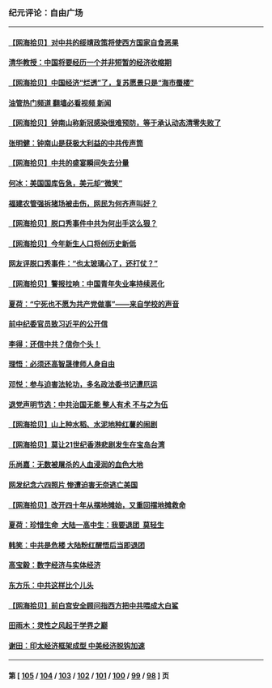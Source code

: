 ### 纪元评论：自由广场
---
#### [【网海拾贝】对中共的绥靖政策将使西方国家自食恶果](../../pages/nsc993/n14004996.md?05280330) 
#### [清华教授：中国将要经历一个并非短暂的经济收缩期](../../pages/nsc993/n14004979.md?05280330) 
#### [【网海拾贝】中国经济“烂透”了，复苏愿景只是“海市蜃楼”](../../pages/nsc993/n14004462.md?05280330) 
#### [油管热门频道 翻墙必看视频 新闻](ok?05280330)
#### [【网海拾贝】钟南山称新冠感染很难预防，等于承认动态清零失败了](../../pages/nsc993/n14003495.md?05280330) 
#### [张明健：钟南山是获极大利益的中共传声筒](../../pages/nsc993/n14003265.md?05280330) 
#### [【网海拾贝】中共的盛宴瞬间失去分量](../../pages/nsc993/n14002456.md?05280330) 
#### [何冰：美国国库告急，美元却“微笑”](../../pages/nsc993/n14001383.md?05280330) 
#### [福建农管强拆猪场被击伤，网民为何齐声叫好？](../../pages/nsc993/n14001381.md?05280330) 
#### [【网海拾贝】脱口秀事件中共为何出手这么狠？](../../pages/nsc993/n14001233.md?05280330) 
#### [【网海拾贝】今年新生人口将创历史新低](../../pages/nsc993/n14000721.md?05280330) 
#### [网友评脱口秀事件：“也太玻璃心了，还打仗？”](../../pages/nsc993/n14000298.md?05280330) 
#### [【网海拾贝】警报拉响：中国青年失业率持续恶化](../../pages/nsc993/n13999281.md?05280330) 
#### [夏荷：“宁死也不愿为共产党做事”——来自学校的声音](../../pages/nsc993/n13998694.md?05280330) 
#### [前中纪委官员致习近平的公开信](../../pages/nsc993/n13995804.md?05280330) 
#### [李得：还信中共？信你个头！](../../pages/nsc993/n13996136.md?05280330) 
#### [理悟：必须还高智晟律师人身自由](../../pages/nsc993/n13995715.md?05280330) 
#### [邓悦：参与迫害法轮功，多名政法委书记遭厄运](../../pages/nsc993/n13995336.md?05280330) 
#### [退党声明节选：中共治国无能 整人有术 不与之为伍](../../pages/nsc993/n13995312.md?05280330) 
#### [【网海拾贝】山上种水稻、水泥地种红薯的闹剧](../../pages/nsc993/n13994499.md?05280330) 
#### [【网海拾贝】莫让21世纪香港悲剧发生在宝岛台湾](../../pages/nsc993/n13993582.md?05280330) 
#### [乐尚嘉：无数被屠杀的人血浸润的血色大地](../../pages/nsc993/n13992819.md?05280330) 
#### [网发纪念六四照片 惨遭迫害无奈逃亡美国](../../pages/nsc993/n13992080.md?05280330) 
#### [【网海拾贝】改开四十年从摆地摊始，又重回摆地摊救命](../../pages/nsc993/n13991072.md?05280330) 
#### [夏荷：珍惜生命  大陆一高中生：我要退团  莫轻生](../../pages/nsc993/n13991106.md?05280330) 
#### [韩笑：中共是危楼 大陆粉红醒悟后当即退团](../../pages/nsc993/n13990174.md?05280330) 
#### [高宝毅：数字经济与实体经济](../../pages/nsc993/n13990217.md?05280330) 
#### [东方乐：中共这样比个儿头](../../pages/nsc993/n13990205.md?05280330) 
#### [【网海拾贝】前白宫安全顾问指西方把中共喂成大白鲨](../../pages/nsc993/n13989997.md?05280330) 
#### [田雨木：灵性之风起于学界之巅](../../pages/nsc993/n13989995.md?05280330) 
#### [谢田：印太经济框架成型 中美经济脱钩加速](../../pages/nsc993/n13989200.md?05280330) 

---
#### 第 [ [105](./105.md?05280330) / [104](./104.md?05280330) / [103](./103.md?05280330) / [102](./102.md?05280330) / [101](./101.md?05280330) / [100](./100.md?05280330) / [99](./99.md?05280330) / [98](./98.md?05280330) ] 页
